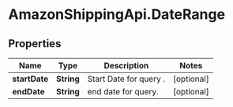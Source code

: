# AmazonShippingApi.DateRange

## Properties
Name | Type | Description | Notes
------------ | ------------- | ------------- | -------------
**startDate** | **String** | Start Date for query . | [optional] 
**endDate** | **String** | end date for query. | [optional] 


